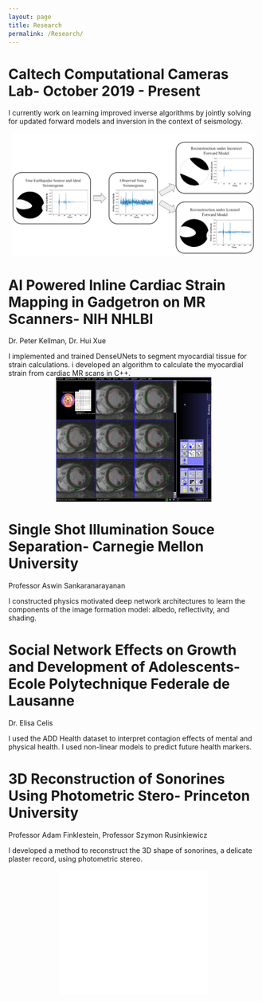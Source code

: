 ```yaml
---
layout: page
title: Research
permalink: /Research/
---
```


<style>
img {
  display: block;
  margin-left: auto;
  margin-right: auto;
}
</style>

<style>
embed{
  display: block;
  margin-left: auto;
  margin-right: auto;
}
</style>

# Caltech Computational Cameras Lab- October 2019 - Present

I currently work on learning improved inverse algorithms by jointly solving for updated forward models and inversion in the context of seismology. 

<img src="/assets/MT.PNG" alt="Seismogram Reconstruction"
        title="Seismogram Reconstruction" height="250" class="center" />

# AI Powered Inline Cardiac Strain Mapping in Gadgetron on MR Scanners- NIH NHLBI
Dr. Peter Kellman, Dr. Hui Xue

I implemented and trained DenseUNets to segment myocardial tissue for strain calculations. i developed an algorithm to calculate the myocardial strain from cardiac MR scans in C++.
<img src="/assets/results_final.png" alt="Cardiac Strain Map"
        title="Cardiac Strain Map" height="250" class="center" />

# Single Shot Illumination Souce Separation- Carnegie Mellon University
Professor Aswin Sankaranarayanan

I constructed physics motivated deep network architectures to learn the components of the image formation model: albedo, reflectivity, and shading. 

# Social Network Effects on Growth and Development of Adolescents- Ecole Polytechnique Federale de Lausanne
Dr. Elisa Celis

I used the ADD Health dataset to interpret contagion effects of mental and physical health. I used non-linear models to predict future health markers. 

# 3D Reconstruction of Sonorines Using Photometric Stero- Princeton University
Professor Adam Finklestein, Professor Szymon Rusinkiewicz

I developed a method to reconstruct the 3D shape of sonorines, a delicate plaster record, using photometric stereo. 

<embed src="/assets/sonorine.pdf" alt="Sonorine"
        title="Sonorine" height="250" class="center" />


